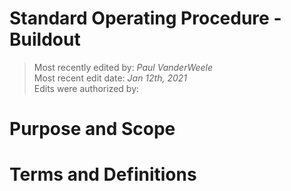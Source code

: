 # Standard Operating Procedure - Buildout

>Most recently edited by: *Paul VanderWeele*  
>Most recent edit date: *Jan 12th, 2021*  
>Edits were authorized by:  

# Purpose and Scope

# Terms and Definitions
